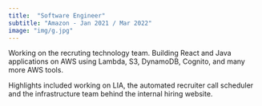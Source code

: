```yaml
---
title:  "Software Engineer"
subtitle: "Amazon - Jan 2021 / Mar 2022"
image: "img/g.jpg"
---
```


Working on the recruting technology team. Building React and Java applications on AWS using Lambda, S3, DynamoDB, Cognito, and many more AWS tools.

Highlights included working on LIA, the automated recruiter call scheduler and the infrastructure team behind the internal hiring website.

